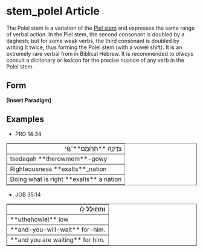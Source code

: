 # stem_polel Article
The Polel stem is a variation of the [Piel stem](https://git.door43.org/Door43/en-uhg/src/master/content/stem_piel/02.md) and expresses the same range of verbal action.  In the Piel stem, the second consonant is doubled by a daghesh; but for some weak verbs, the third consonant is doubled by writing it twice, thus forming the Polel stem (with a vowel shift).  It is an extremely rare verbal from in Biblical Hebrew.  It is recommended to *always* consult a dictionary or lexicon for the precise nuance of any verb in the Polel stem.

## Form

**[Insert Paradigm]**

## Examples

* PRO 14:34
<table border="1" class="docutils">
<colgroup>
<col width="100%" />
</colgroup>
<tbody valign="top">
<tr class="row-odd" align="right"><td>צְדָקָ֥ה **תְרֹֽומֵֽם**־גֹּ֑וי</td>
</tr>
<tr class="row-even"><td>tsedaqah **therowmem**-gowy</td>
</tr>
<tr class="row-odd"><td>Righteousness **exalts**_nation</td>
</tr>
<tr class="row-even"><td>Doing what is right **exalts** a nation</td>
</tr>
</tbody>
</table>

* JOB 35:14
<table border="1" class="docutils">
<colgroup>
<col width="100%" />
</colgroup>
<tbody valign="top">
<tr class="row-odd" align="right"><td><b>וּתְחֹ֥ולֵֽל</b> לֹֽו׃</td>
</tr>
<tr class="row-even"><td>**uthehowlel** low</td>
</tr>
<tr class="row-odd"><td>**and-you-will-wait** for-him.</td>
</tr>
<tr class="row-even"><td>**and you are waiting** for him.</td>
</tr>
</tbody>
</table>